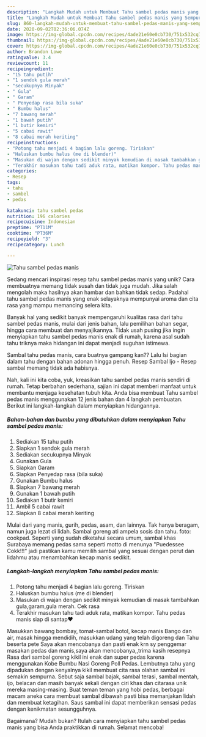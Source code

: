 ```yaml
---
description: "Langkah Mudah untuk Membuat Tahu sambel pedas manis yang Sempurna"
title: "Langkah Mudah untuk Membuat Tahu sambel pedas manis yang Sempurna"
slug: 860-langkah-mudah-untuk-membuat-tahu-sambel-pedas-manis-yang-sempurna
date: 2020-09-02T02:36:06.074Z
image: https://img-global.cpcdn.com/recipes/4ade21e60e0cb730/751x532cq70/tahu-sambel-pedas-manis-foto-resep-utama.jpg
thumbnail: https://img-global.cpcdn.com/recipes/4ade21e60e0cb730/751x532cq70/tahu-sambel-pedas-manis-foto-resep-utama.jpg
cover: https://img-global.cpcdn.com/recipes/4ade21e60e0cb730/751x532cq70/tahu-sambel-pedas-manis-foto-resep-utama.jpg
author: Brandon Lowe
ratingvalue: 3.4
reviewcount: 11
recipeingredient:
- "15 tahu putih"
- "1 sendok gula merah"
- "secukupnya Minyak"
- " Gula"
- " Garam"
- " Penyedap rasa bila suka"
- " Bumbu halus"
- "7 bawang merah"
- "1 bawah putih"
- "1 butir kemiri"
- "5 cabai rawit"
- "8 cabai merah keriting"
recipeinstructions:
- "Potong tahu menjadi 4 bagian lalu goreng. Tiriskan"
- "Haluskan bumbu halus (me di blender)"
- "Masukan di wajan dengan sedikit minyak kemudian di masak tambahkan gula,garam,gula merah. Cek rasa"
- "Terakhir masukan tahu tadi aduk rata, matikan kompor. Tahu pedas manis siap di santap❤"
categories:
- Resep
tags:
- tahu
- sambel
- pedas

katakunci: tahu sambel pedas 
nutrition: 196 calories
recipecuisine: Indonesian
preptime: "PT11M"
cooktime: "PT36M"
recipeyield: "3"
recipecategory: Lunch

---
```



![Tahu sambel pedas manis](https://img-global.cpcdn.com/recipes/4ade21e60e0cb730/751x532cq70/tahu-sambel-pedas-manis-foto-resep-utama.jpg)

Sedang mencari inspirasi resep tahu sambel pedas manis yang unik? Cara membuatnya memang tidak susah dan tidak juga mudah. Jika salah mengolah maka hasilnya akan hambar dan bahkan tidak sedap. Padahal tahu sambel pedas manis yang enak selayaknya mempunyai aroma dan cita rasa yang mampu memancing selera kita.

Banyak hal yang sedikit banyak mempengaruhi kualitas rasa dari tahu sambel pedas manis, mulai dari jenis bahan, lalu pemilihan bahan segar, hingga cara membuat dan menyajikannya. Tidak usah pusing jika ingin menyiapkan tahu sambel pedas manis enak di rumah, karena asal sudah tahu triknya maka hidangan ini dapat menjadi suguhan istimewa.

Sambal tahu pedas manis, cara buatnya gampang kan?? Lalu Isi bagian dalam tahu dengan bahan adonan hingga penuh. Resep Sambal Ijo - Resep sambal memang tidak ada habisnya.


Nah, kali ini kita coba, yuk, kreasikan tahu sambel pedas manis sendiri di rumah. Tetap berbahan sederhana, sajian ini dapat memberi manfaat untuk membantu menjaga kesehatan tubuh kita. Anda bisa membuat Tahu sambel pedas manis menggunakan 12 jenis bahan dan 4 langkah pembuatan. Berikut ini langkah-langkah dalam menyiapkan hidangannya.

<!--inarticleads1-->

##### Bahan-bahan dan bumbu yang dibutuhkan dalam menyiapkan Tahu sambel pedas manis:

1. Sediakan 15 tahu putih
1. Siapkan 1 sendok gula merah
1. Sediakan secukupnya Minyak
1. Gunakan  Gula
1. Siapkan  Garam
1. Siapkan  Penyedap rasa (bila suka)
1. Gunakan  Bumbu halus
1. Siapkan 7 bawang merah
1. Gunakan 1 bawah putih
1. Sediakan 1 butir kemiri
1. Ambil 5 cabai rawit
1. Siapkan 8 cabai merah keriting


Mulai dari yang manis, gurih, pedas, asam, dan lainnya. Tak hanya beragam, namun juga lezat di lidah. Sambal goreng ati ampela sosis dan tahu. foto: cookpad. Seperti yang sudah diketahui secara umum, sambal khas Surabaya memang pedas sama seperti motto di menunya &#34;Puedessee Cokk!!!&#34; jadi pastikan kamu memilih sambal yang sesuai dengan perut dan lidahmu atau menambahkan kecap manis sedikit. 

<!--inarticleads2-->

##### Langkah-langkah menyiapkan Tahu sambel pedas manis:

1. Potong tahu menjadi 4 bagian lalu goreng. Tiriskan
1. Haluskan bumbu halus (me di blender)
1. Masukan di wajan dengan sedikit minyak kemudian di masak tambahkan gula,garam,gula merah. Cek rasa
1. Terakhir masukan tahu tadi aduk rata, matikan kompor. Tahu pedas manis siap di santap❤


Masukkan bawang bombay, tomat-sambal botol, kecap manis Bango dan air, masak hingga mendidih, masukkan udang yang telah digoreng dan Tahu beserta pete Saya akan mencobanya dan pasti enak krn sy penggemar masakan pedas dan manis,saya akan mencobanya,,trima kasih resepnya Rasa dari sambal goreng kikil ini enak dan super pedas karena menggunakan Kobe Bumbu Nasi Goreng Poll Pedas. Lembutnya tahu yang dipadukan dengan kenyalnya kikil membuat cita rasa olahan sambal ini semakin sempurna. Sebut saja sambal bajak, sambal terasi, sambal mentah, ijo, belacan dan masih banyak sekali dengan ciri khas dan citarasa unik mereka masing-masing. Buat teman teman yang hobi pedas, berbagai macam aneka cara membuat sambal dibawah pasti bisa memanjakan lidah dan membuat ketagihan. Saus sambal ini dapat memberikan sensasi pedas dengan kenikmatan sesungguhnya. 

Bagaimana? Mudah bukan? Itulah cara menyiapkan tahu sambel pedas manis yang bisa Anda praktikkan di rumah. Selamat mencoba!
